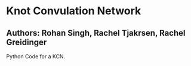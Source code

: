 # Knot Convulation Network
## Authors: Rohan Singh, Rachel Tjakrsen, Rachel Greidinger
Python Code for a KCN.